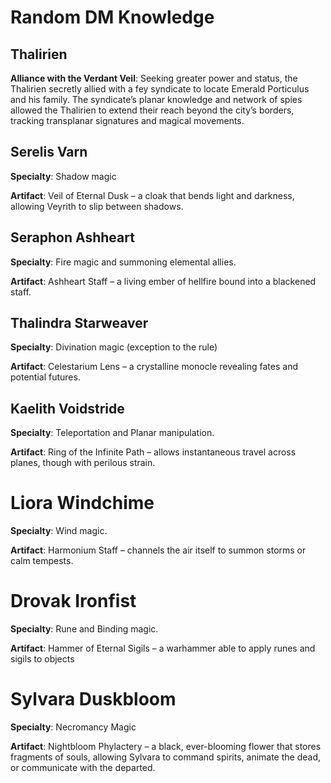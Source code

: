 # Random DM Knowledge

## Thalirien

<!-- Colin Knows -->
**Alliance with the Verdant Veil**: Seeking greater power and status, the Thalirien secretly allied with a fey syndicate to locate Emerald Porticulus and his family. The syndicate’s planar knowledge and network of spies allowed the Thalirien to extend their reach beyond the city’s borders, tracking transplanar signatures and magical movements.

<!-- Council of Seven Extended -->
## Serelis Varn

**Specialty**: Shadow magic

**Artifact**: Veil of Eternal Dusk – a cloak that bends light and darkness, allowing Veyrith to slip between shadows.

## Seraphon Ashheart

**Specialty**: Fire magic and summoning elemental allies.

**Artifact**: Ashheart Staff – a living ember of hellfire bound into a blackened staff.

## Thalindra Starweaver

**Specialty**: Divination magic (exception to the rule)

**Artifact**: Celestarium Lens – a crystalline monocle revealing fates and potential futures.

## Kaelith Voidstride

**Specialty**: Teleportation and Planar manipulation.

**Artifact**: Ring of the Infinite Path – allows instantaneous travel across planes, though with perilous strain.

# Liora Windchime

**Specialty**: Wind magic.

**Artifact**: Harmonium Staff – channels the air itself to summon storms or calm tempests.

# Drovak Ironfist

**Specialty**: Rune and Binding magic.

**Artifact**: Hammer of Eternal Sigils – a warhammer able to apply runes and sigils to objects

# Sylvara Duskbloom 

**Specialty**: Necromancy Magic

**Artifact**: Nightbloom Phylactery – a black, ever-blooming flower that stores fragments of souls, allowing Sylvara to command spirits, animate the dead, or communicate with the departed.